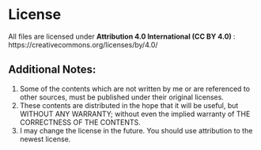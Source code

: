 <h1>License</h1>
All files are licensed under <strong>Attribution 4.0 International (CC BY 4.0) </strong>:
https://creativecommons.org/licenses/by/4.0/

<h2>Additional Notes: </h2>
<ol>
<li>Some of the contents which are not written by me or are referenced to
other sources, must be published under their original licenses.</li>
  
<li>These contents are distributed in the hope that it will be useful, but
WITHOUT ANY WARRANTY; without even the implied warranty of THE
CORRECTNESS OF THE CONTENTS.</li>

<li> I may change the license in the future. You should use attribution to the newest license.</li>

</ol>
      
    
